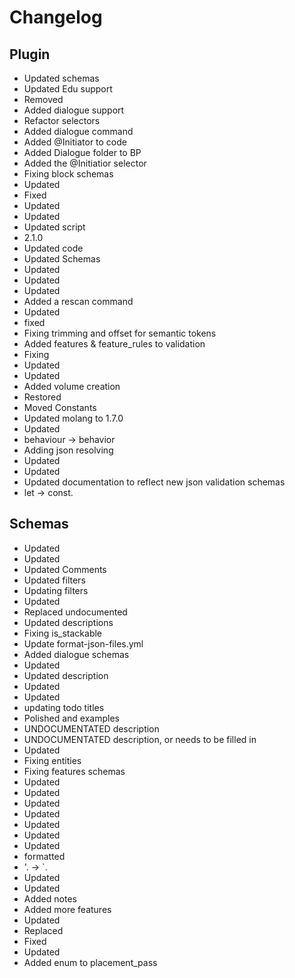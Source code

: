 # Changelog 
## Plugin 
- Updated schemas
- Updated Edu support
- Removed
- Added dialogue support
- Refactor selectors
- Added dialogue command
- Added @Initiator to code
- Added Dialogue folder to BP
- Added the @Initiatior selector
- Fixing block schemas
- Updated
- Fixed
- Updated
- Updated
- Updated script
- 2.1.0
- Updated code
- Updated Schemas
- Updated
- Updated
- Updated
- Added a rescan command
- Updated
- fixed
- Fixing trimming and offset for semantic tokens
- Added features & feature_rules to validation
- Fixing
- Updated
- Updated
- Added volume creation
- Restored
- Moved Constants
- Updated molang to 1.7.0
- Updated
- behaviour -> behavior
- Adding json resolving
- Updated
- Updated
- Updated documentation to reflect new json validation schemas
- let -> const. 
## Schemas 
- Updated
- Updated
- Updated Comments
- Updated filters
- Updating filters
- Updated
- Replaced undocumented
- Updated descriptions
- Fixing is_stackable
- Update format-json-files.yml
- Added dialogue schemas
- Updated
- Updated description
- Updated
- Updated
- updating todo titles
- Polished and examples
- UNDOCUMENTATED description
- UNDOCUMENTATED description, or needs to be filled in
- Updated
- Fixing entities
- Fixing features schemas
- Updated
- Updated
- Updated
- Updated
- Updated
- Updated
- Updated
- formatted
- '. -> `.
- Updated
- Updated
- Added notes
- Added more features
- Updated
- Replaced
- Fixed
- Updated
- Added enum to placement_pass